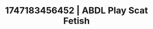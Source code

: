 ---
categories:
- Sultry laughter
- Queer kinks
- Midnight surrender
- Vintage boudoir
- Whispers of pleasure
image: /assets/images/1747183456452.jpg
layout: post
seo:
  description: Featured content with exclusive ABDL Play, Scat Fetish. HD images available.
  keywords: ABDL Play, Scat Fetish
  og_image: /assets/images/1747183456452.jpg
  schema_type: VisualArtwork
tags:
- ABDL Play
- '#1747183456452'
- Scat Fetish
title: 1747183456452 | ABDL Play Scat Fetish
---